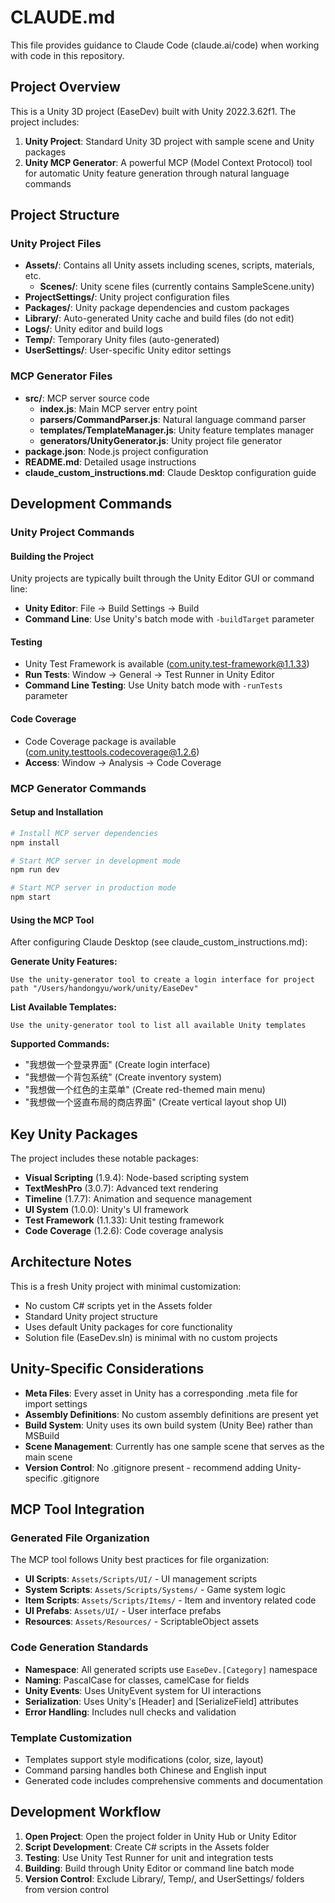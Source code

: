 # CLAUDE.md

This file provides guidance to Claude Code (claude.ai/code) when working with code in this repository.

## Project Overview

This is a Unity 3D project (EaseDev) built with Unity 2022.3.62f1. The project includes:
1. **Unity Project**: Standard Unity 3D project with sample scene and Unity packages
2. **Unity MCP Generator**: A powerful MCP (Model Context Protocol) tool for automatic Unity feature generation through natural language commands

## Project Structure

### Unity Project Files
- **Assets/**: Contains all Unity assets including scenes, scripts, materials, etc.
  - **Scenes/**: Unity scene files (currently contains SampleScene.unity)
- **ProjectSettings/**: Unity project configuration files
- **Packages/**: Unity package dependencies and custom packages
- **Library/**: Auto-generated Unity cache and build files (do not edit)
- **Logs/**: Unity editor and build logs
- **Temp/**: Temporary Unity files (auto-generated)
- **UserSettings/**: User-specific Unity editor settings

### MCP Generator Files
- **src/**: MCP server source code
  - **index.js**: Main MCP server entry point
  - **parsers/CommandParser.js**: Natural language command parser
  - **templates/TemplateManager.js**: Unity feature templates manager
  - **generators/UnityGenerator.js**: Unity project file generator
- **package.json**: Node.js project configuration
- **README.md**: Detailed usage instructions
- **claude_custom_instructions.md**: Claude Desktop configuration guide

## Development Commands

### Unity Project Commands

#### Building the Project
Unity projects are typically built through the Unity Editor GUI or command line:
- **Unity Editor**: File → Build Settings → Build
- **Command Line**: Use Unity's batch mode with `-buildTarget` parameter

#### Testing
- Unity Test Framework is available (com.unity.test-framework@1.1.33)
- **Run Tests**: Window → General → Test Runner in Unity Editor
- **Command Line Testing**: Use Unity batch mode with `-runTests` parameter

#### Code Coverage
- Code Coverage package is available (com.unity.testtools.codecoverage@1.2.6)
- **Access**: Window → Analysis → Code Coverage

### MCP Generator Commands

#### Setup and Installation
```bash
# Install MCP server dependencies
npm install

# Start MCP server in development mode
npm run dev

# Start MCP server in production mode
npm start
```

#### Using the MCP Tool
After configuring Claude Desktop (see claude_custom_instructions.md):

**Generate Unity Features:**
```
Use the unity-generator tool to create a login interface for project path "/Users/handongyu/work/unity/EaseDev"
```

**List Available Templates:**
```
Use the unity-generator tool to list all available Unity templates
```

**Supported Commands:**
- "我想做一个登录界面" (Create login interface)
- "我想做一个背包系统" (Create inventory system)
- "我想做一个红色的主菜单" (Create red-themed main menu)
- "我想做一个竖直布局的商店界面" (Create vertical layout shop UI)

## Key Unity Packages

The project includes these notable packages:
- **Visual Scripting** (1.9.4): Node-based scripting system
- **TextMeshPro** (3.0.7): Advanced text rendering
- **Timeline** (1.7.7): Animation and sequence management
- **UI System** (1.0.0): Unity's UI framework
- **Test Framework** (1.1.33): Unit testing framework
- **Code Coverage** (1.2.6): Code coverage analysis

## Architecture Notes

This is a fresh Unity project with minimal customization:
- No custom C# scripts yet in the Assets folder
- Standard Unity project structure
- Uses default Unity packages for core functionality
- Solution file (EaseDev.sln) is minimal with no custom projects

## Unity-Specific Considerations

- **Meta Files**: Every asset in Unity has a corresponding .meta file for import settings
- **Assembly Definitions**: No custom assembly definitions are present yet
- **Build System**: Unity uses its own build system (Unity Bee) rather than MSBuild
- **Scene Management**: Currently has one sample scene that serves as the main scene
- **Version Control**: No .gitignore present - recommend adding Unity-specific .gitignore

## MCP Tool Integration

### Generated File Organization
The MCP tool follows Unity best practices for file organization:
- **UI Scripts**: `Assets/Scripts/UI/` - UI management scripts
- **System Scripts**: `Assets/Scripts/Systems/` - Game system logic
- **Item Scripts**: `Assets/Scripts/Items/` - Item and inventory related code
- **UI Prefabs**: `Assets/UI/` - User interface prefabs
- **Resources**: `Assets/Resources/` - ScriptableObject assets

### Code Generation Standards
- **Namespace**: All generated scripts use `EaseDev.[Category]` namespace
- **Naming**: PascalCase for classes, camelCase for fields
- **Unity Events**: Uses UnityEvent system for UI interactions
- **Serialization**: Uses Unity's [Header] and [SerializeField] attributes
- **Error Handling**: Includes null checks and validation

### Template Customization
- Templates support style modifications (color, size, layout)
- Command parsing handles both Chinese and English input
- Generated code includes comprehensive comments and documentation

## Development Workflow

1. **Open Project**: Open the project folder in Unity Hub or Unity Editor
2. **Script Development**: Create C# scripts in the Assets folder
3. **Testing**: Use Unity Test Runner for unit and integration tests
4. **Building**: Build through Unity Editor or command line batch mode
5. **Version Control**: Exclude Library/, Temp/, and UserSettings/ folders from version control
